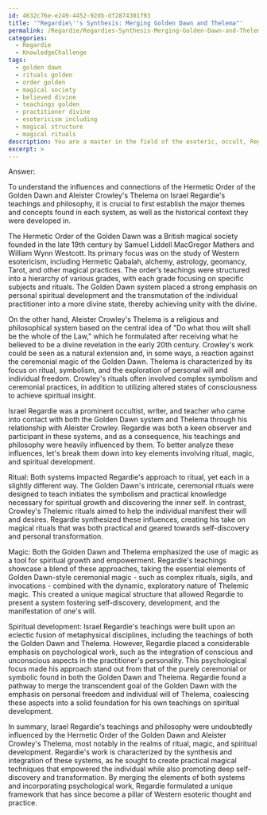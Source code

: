 ```yaml
---
id: 4632c76e-e249-4452-92db-df2874301f93
title: '"Regardie\''s Synthesis: Merging Golden Dawn and Thelema"'
permalink: /Regardie/Regardies-Synthesis-Merging-Golden-Dawn-and-Thelema/
categories:
  - Regardie
  - KnowledgeChallenge
tags:
  - golden dawn
  - rituals golden
  - order golden
  - magical society
  - believed divine
  - teachings golden
  - practitioner divine
  - esotericism including
  - magical structure
  - magical rituals
description: You are a master in the field of the esoteric, occult, Regardie and Education. You are a writer of tests, challenges, textbooks and deep knowledge on Regardie for initiates and students to gain deep insights and understanding from. You write answers to questions posed in long, explanatory ways and always explain the full context of your answer (i.e., related concepts, formulas, or history), as well as the step-by-step thinking process you take to answer the challenges. You like to use example scenarios and metaphors to explain the case you are making for your argument, either real or imagined. Summarize the key themes, ideas, and conclusions at the end.
excerpt: >
---
```

  Answer:
  
  To understand the influences and connections of the Hermetic Order of the Golden Dawn and Aleister Crowley's Thelema on Israel Regardie's teachings and philosophy, it is crucial to first establish the major themes and concepts found in each system, as well as the historical context they were developed in.
  
  The Hermetic Order of the Golden Dawn was a British magical society founded in the late 19th century by Samuel Liddell MacGregor Mathers and William Wynn Westcott. Its primary focus was on the study of Western esotericism, including Hermetic Qabalah, alchemy, astrology, geomancy, Tarot, and other magical practices. The order’s teachings were structured into a hierarchy of various grades, with each grade focusing on specific subjects and rituals. The Golden Dawn system placed a strong emphasis on personal spiritual development and the transmutation of the individual practitioner into a more divine state, thereby achieving unity with the divine.
  
  On the other hand, Aleister Crowley's Thelema is a religious and philosophical system based on the central idea of "Do what thou wilt shall be the whole of the Law," which he formulated after receiving what he believed to be a divine revelation in the early 20th century. Crowley's work could be seen as a natural extension and, in some ways, a reaction against the ceremonial magic of the Golden Dawn. Thelema is characterized by its focus on ritual, symbolism, and the exploration of personal will and individual freedom. Crowley's rituals often involved complex symbolism and ceremonial practices, in addition to utilizing altered states of consciousness to achieve spiritual insight.
  
  Israel Regardie was a prominent occultist, writer, and teacher who came into contact with both the Golden Dawn system and Thelema through his relationship with Aleister Crowley. Regardie was both a keen observer and participant in these systems, and as a consequence, his teachings and philosophy were heavily influenced by them. To better analyze these influences, let's break them down into key elements involving ritual, magic, and spiritual development.
  
  Ritual: Both systems impacted Regardie's approach to ritual, yet each in a slightly different way. The Golden Dawn's intricate, ceremonial rituals were designed to teach initiates the symbolism and practical knowledge necessary for spiritual growth and discovering the inner self. In contrast, Crowley's Thelemic rituals aimed to help the individual manifest their will and desires. Regardie synthesized these influences, creating his take on magical rituals that was both practical and geared towards self-discovery and personal transformation.
  
  Magic: Both the Golden Dawn and Thelema emphasized the use of magic as a tool for spiritual growth and empowerment. Regardie's teachings showcase a blend of these approaches, taking the essential elements of Golden Dawn-style ceremonial magic - such as complex rituals, sigils, and invocations - combined with the dynamic, exploratory nature of Thelemic magic. This created a unique magical structure that allowed Regardie to present a system fostering self-discovery, development, and the manifestation of one's will.
  
  Spiritual development: Israel Regardie's teachings were built upon an eclectic fusion of metaphysical disciplines, including the teachings of both the Golden Dawn and Thelema. However, Regardie placed a considerable emphasis on psychological work, such as the integration of conscious and unconscious aspects in the practitioner's personality. This psychological focus made his approach stand out from that of the purely ceremonial or symbolic found in both the Golden Dawn and Thelema. Regardie found a pathway to merge the transcendent goal of the Golden Dawn with the emphasis on personal freedom and individual will of Thelema, coalescing these aspects into a solid foundation for his own teachings on spiritual development.
  
  In summary, Israel Regardie's teachings and philosophy were undoubtedly influenced by the Hermetic Order of the Golden Dawn and Aleister Crowley's Thelema, most notably in the realms of ritual, magic, and spiritual development. Regardie's work is characterized by the synthesis and integration of these systems, as he sought to create practical magical techniques that empowered the individual while also promoting deep self-discovery and transformation. By merging the elements of both systems and incorporating psychological work, Regardie formulated a unique framework that has since become a pillar of Western esoteric thought and practice.
